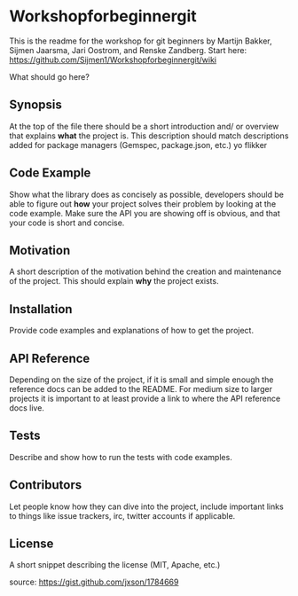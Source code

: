 # Workshopforbeginnergit
This is the readme for the workshop for git beginners by Martijn Bakker, Sijmen Jaarsma, Jari Oostrom, and Renske Zandberg.
Start here: https://github.com/Sijmen1/Workshopforbeginnergit/wiki


What should go here?
## Synopsis

At the top of the file there should be a short introduction and/ or overview that explains **what** the project is. This description should match descriptions added for package managers (Gemspec, package.json, etc.) yo flikker

## Code Example

Show what the library does as concisely as possible, developers should be able to figure out **how** your project solves their problem by looking at the code example. Make sure the API you are showing off is obvious, and that your code is short and concise.

## Motivation

A short description of the motivation behind the creation and maintenance of the project. This should explain **why** the project exists.

## Installation

Provide code examples and explanations of how to get the project.

## API Reference

Depending on the size of the project, if it is small and simple enough the reference docs can be added to the README. For medium size to larger projects it is important to at least provide a link to where the API reference docs live.

## Tests

Describe and show how to run the tests with code examples.

## Contributors

Let people know how they can dive into the project, include important links to things like issue trackers, irc, twitter accounts if applicable.

## License

A short snippet describing the license (MIT, Apache, etc.)

source: https://gist.github.com/jxson/1784669
